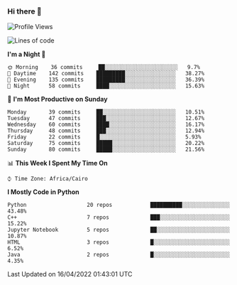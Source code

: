 ### Hi there 👋

<!--
**AMR-KELEG/AMR-KELEG** is a ✨ _special_ ✨ repository because its `README.md` (this file) appears on your GitHub profile.

Here are some ideas to get you started:

- 🔭 I’m currently working on ...
- 🌱 I’m currently learning ...
- 👯 I’m looking to collaborate on ...
- 🤔 I’m looking for help with ...
- 💬 Ask me about ...
- 📫 How to reach me: ...
- 😄 Pronouns: ...
- ⚡ Fun fact: ...
-->

<!--START_SECTION:waka-->
![Profile Views](http://img.shields.io/badge/Profile%20Views-0-blue)

![Lines of code](https://img.shields.io/badge/From%20Hello%20World%20I%27ve%20Written-2%20Million%20lines%20of%20code-blue)

**I'm a Night 🦉** 

```text
🌞 Morning    36 commits     ██░░░░░░░░░░░░░░░░░░░░░░░   9.7% 
🌆 Daytime    142 commits    █████████░░░░░░░░░░░░░░░░   38.27% 
🌃 Evening    135 commits    █████████░░░░░░░░░░░░░░░░   36.39% 
🌙 Night      58 commits     ████░░░░░░░░░░░░░░░░░░░░░   15.63%

```
📅 **I'm Most Productive on Sunday** 

```text
Monday       39 commits     ██░░░░░░░░░░░░░░░░░░░░░░░   10.51% 
Tuesday      47 commits     ███░░░░░░░░░░░░░░░░░░░░░░   12.67% 
Wednesday    60 commits     ████░░░░░░░░░░░░░░░░░░░░░   16.17% 
Thursday     48 commits     ███░░░░░░░░░░░░░░░░░░░░░░   12.94% 
Friday       22 commits     █░░░░░░░░░░░░░░░░░░░░░░░░   5.93% 
Saturday     75 commits     █████░░░░░░░░░░░░░░░░░░░░   20.22% 
Sunday       80 commits     █████░░░░░░░░░░░░░░░░░░░░   21.56%

```


📊 **This Week I Spent My Time On** 

```text
⌚︎ Time Zone: Africa/Cairo

```

**I Mostly Code in Python** 

```text
Python                   20 repos            ██████████░░░░░░░░░░░░░░░   43.48% 
C++                      7 repos             ███░░░░░░░░░░░░░░░░░░░░░░   15.22% 
Jupyter Notebook         5 repos             ██░░░░░░░░░░░░░░░░░░░░░░░   10.87% 
HTML                     3 repos             █░░░░░░░░░░░░░░░░░░░░░░░░   6.52% 
Java                     2 repos             █░░░░░░░░░░░░░░░░░░░░░░░░   4.35%

```



 Last Updated on 16/04/2022 01:43:01 UTC
<!--END_SECTION:waka-->
